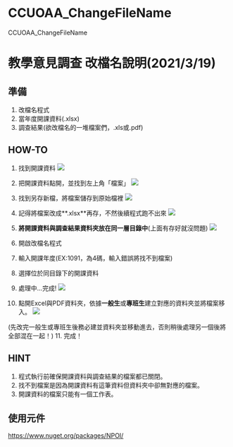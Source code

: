 # CCUOAA_ChangeFileName
CCUOAA_ChangeFileName
# 教學意見調查 改檔名說明(2021/3/19)
## 準備
1. 改檔名程式
2. 當年度開課資料(.xlsx)
3. 調查結果(欲改檔名的一堆檔案們，.xls或.pdf)
## HOW-TO
1. 找到開課資料
![](https://i.imgur.com/giMJngo.png)
2. 把開課資料點開，並找到左上角「檔案」
![](https://i.imgur.com/mJbPDUI.png)
3. 找到另存新檔，將檔案儲存到原始檔裡
![](https://i.imgur.com/NleS5We.png)
4. 記得將檔案改成**.xlsx**再存，不然後續程式跑不出來
![](https://i.imgur.com/mq51DYV.png)
5. **將開課資料與調查結果資料夾放在同一層目錄中**(上面有存好就沒問題)
![](https://i.imgur.com/9qBDBXv.png)
6. 開啟改檔名程式
7. 輸入開課年度(EX:1091，為4碼，輸入錯誤將找不到檔案)
8. 選擇位於同目錄下的開課資料
9. 處理中...完成!
  ![](https://i.imgur.com/SJFbHXO.png)

10. 點開Excel與PDF資料夾，依據**一般生**或**專班生**建立對應的資料夾並將檔案移入。
![](https://i.imgur.com/UTtU7cM.png)

(先改完一般生或專班生後務必建並資料夾並移動進去，否則稍後處理另一個後將全部混在一起！)
11. 完成！
## HINT
1. 程式執行前確保開課資料與調查結果的檔案都已關閉。
2. 找不到檔案是因為開課資料有這筆資料但資料夾中卻無對應的檔案。
3. 開課資料的檔案只能有一個工作表。
## 使用元件
https://www.nuget.org/packages/NPOI/
